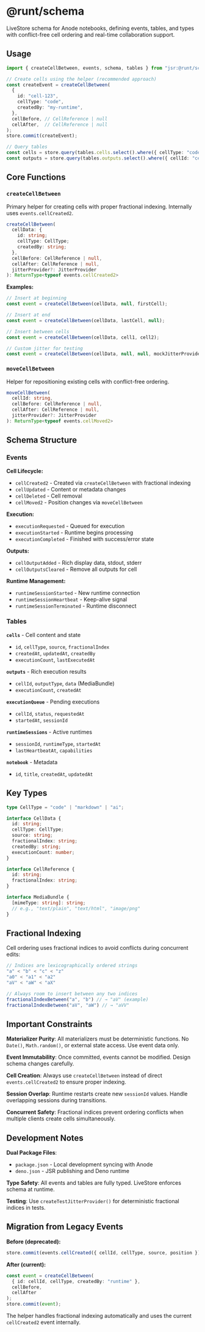 # @runt/schema

LiveStore schema for Anode notebooks, defining events, tables, and types with conflict-free cell ordering and real-time collaboration support.

## Usage

```typescript
import { createCellBetween, events, schema, tables } from "jsr:@runt/schema";

// Create cells using the helper (recommended approach)
const createEvent = createCellBetween(
  {
    id: "cell-123",
    cellType: "code",
    createdBy: "my-runtime",
  },
  cellBefore, // CellReference | null
  cellAfter,  // CellReference | null
);
store.commit(createEvent);

// Query tables
const cells = store.query(tables.cells.select().where({ cellType: "code" }));
const outputs = store.query(tables.outputs.select().where({ cellId: "cell-123" }));
```

## Core Functions

### `createCellBetween`

Primary helper for creating cells with proper fractional indexing. Internally uses `events.cellCreated2`.

```typescript
createCellBetween(
  cellData: {
    id: string;
    cellType: CellType;
    createdBy: string;
  },
  cellBefore: CellReference | null,
  cellAfter: CellReference | null,
  jitterProvider?: JitterProvider
): ReturnType<typeof events.cellCreated2>
```

**Examples:**

```typescript
// Insert at beginning
const event = createCellBetween(cellData, null, firstCell);

// Insert at end
const event = createCellBetween(cellData, lastCell, null);

// Insert between cells
const event = createCellBetween(cellData, cell1, cell2);

// Custom jitter for testing
const event = createCellBetween(cellData, null, null, mockJitterProvider);
```

### `moveCellBetween`

Helper for repositioning existing cells with conflict-free ordering.

```typescript
moveCellBetween(
  cellId: string,
  cellBefore: CellReference | null,
  cellAfter: CellReference | null,
  jitterProvider?: JitterProvider
): ReturnType<typeof events.cellMoved2>
```

## Schema Structure

### Events

**Cell Lifecycle:**
- `cellCreated2` - Created via `createCellBetween` with fractional indexing
- `cellUpdated` - Content or metadata changes
- `cellDeleted` - Cell removal
- `cellMoved2` - Position changes via `moveCellBetween`

**Execution:**
- `executionRequested` - Queued for execution
- `executionStarted` - Runtime begins processing
- `executionCompleted` - Finished with success/error state

**Outputs:**
- `cellOutputAdded` - Rich display data, stdout, stderr
- `cellOutputsCleared` - Remove all outputs for cell

**Runtime Management:**
- `runtimeSessionStarted` - New runtime connection
- `runtimeSessionHeartbeat` - Keep-alive signal
- `runtimeSessionTerminated` - Runtime disconnect

### Tables

**`cells`** - Cell content and state
- `id`, `cellType`, `source`, `fractionalIndex`
- `createdAt`, `updatedAt`, `createdBy`
- `executionCount`, `lastExecutedAt`

**`outputs`** - Rich execution results
- `cellId`, `outputType`, `data` (MediaBundle)
- `executionCount`, `createdAt`

**`executionQueue`** - Pending executions
- `cellId`, `status`, `requestedAt`
- `startedAt`, `sessionId`

**`runtimeSessions`** - Active runtimes
- `sessionId`, `runtimeType`, `startedAt`
- `lastHeartbeatAt`, `capabilities`

**`notebook`** - Metadata
- `id`, `title`, `createdAt`, `updatedAt`

## Key Types

```typescript
type CellType = "code" | "markdown" | "ai";

interface CellData {
  id: string;
  cellType: CellType;
  source: string;
  fractionalIndex: string;
  createdBy: string;
  executionCount: number;
}

interface CellReference {
  id: string;
  fractionalIndex: string;
}

interface MediaBundle {
  [mimeType: string]: string;
  // e.g., "text/plain", "text/html", "image/png"
}
```

## Fractional Indexing

Cell ordering uses fractional indices to avoid conflicts during concurrent edits:

```typescript
// Indices are lexicographically ordered strings
"a" < "b" < "c" < "z"
"a0" < "a1" < "a2"
"aV" < "aW" < "aX"

// Always room to insert between any two indices
fractionalIndexBetween("a", "b") // → "aV" (example)
fractionalIndexBetween("aV", "aW") // → "aVV"
```

## Important Constraints

**Materializer Purity**: All materializers must be deterministic functions. No `Date()`, `Math.random()`, or external state access. Use event data only.

**Event Immutability**: Once committed, events cannot be modified. Design schema changes carefully.

**Cell Creation**: Always use `createCellBetween` instead of direct `events.cellCreated2` to ensure proper indexing.

**Session Overlap**: Runtime restarts create new `sessionId` values. Handle overlapping sessions during transitions.

**Concurrent Safety**: Fractional indices prevent ordering conflicts when multiple clients create cells simultaneously.

## Development Notes

**Dual Package Files**: 
- `package.json` - Local development syncing with Anode
- `deno.json` - JSR publishing and Deno runtime

**Type Safety**: All events and tables are fully typed. LiveStore enforces schema at runtime.

**Testing**: Use `createTestJitterProvider()` for deterministic fractional indices in tests.

## Migration from Legacy Events

**Before (deprecated):**
```typescript
store.commit(events.cellCreated({ cellId, cellType, source, position }));
```

**After (current):**
```typescript
const event = createCellBetween(
  { id: cellId, cellType, createdBy: "runtime" },
  cellBefore,
  cellAfter
);
store.commit(event);
```

The helper handles fractional indexing automatically and uses the current `cellCreated2` event internally.
